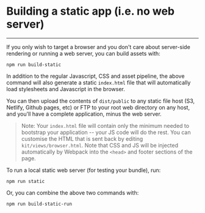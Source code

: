 # Building a static app (i.e. no web server)

---
If you only wish to target a browser and you don't care about server-side rendering or running a web server, you can build assets with:

`npm run build-static`

In addition to the regular Javascript, CSS and asset pipeline, the above command will also generate a static `index.html` file that will automatically load stylesheets and Javascript in the browser.

You can then upload the contents of `dist/public` to any static file host (S3, Netlify, Github pages, etc) or FTP to your root web directory on any host, and you'll have a complete application, minus the web server.

> Note: Your `index.html` file will contain only the minimum needed to bootstrap your application -- your JS code will do the rest. You can customise the HTML that is sent back by editing `kit/views/browser.html`. Note that CSS and JS will be injected automatically by Webpack into the `<head>` and footer sections of the page.

To run a local static web server (for testing your bundle), run:

`npm run static`

Or, you can combine the above two commands with:

`npm run build-static-run`
